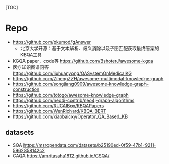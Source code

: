 [TOC]




# Repo
- https://github.com/pkumod/gAnswer
  - 北京大学开源：基于文本解析、歧义消除以及子图匹配获取最终答案的KBQA工具
- KGQA paper，code等 https://github.com/BshoterJ/awesome-kgqa
- 医疗知识图谱问答 https://github.com/liuhuanyong/QASystemOnMedicalKG
- https://github.com/ZihengZZH/awesome-multimodal-knowledge-graph
- https://github.com/songjiang0909/awesome-knowledge-graph-construction
- https://github.com/totogo/awesome-knowledge-graph
- https://github.com/neo4j-contrib/neo4j-graph-algorithms
- https://github.com/RUCAIBox/KBQAPapers
- https://github.com/WenRichard/KBQA-BERT
- https://github.com/xiaobaicxy/Operator_QA_Based_KB


## datasets
- SQA https://msropendata.com/datasets/b25190ed-0f59-47b1-9211-5962858142c2
- CAQA https://amritasaha1812.github.io/CSQA/




